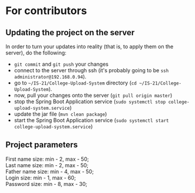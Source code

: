 # For contributors

## Updating the project on the server

In order to turn your updates into reality (that is, to apply them on the server), do the following:
- `git commit` and `git push` your changes
- connect to the server through ssh (it's probably going to be `ssh administrator@192.168.0.94`).
- go to `~/IS-21/College-Upload-System` directory (`cd ~/IS-21/College-Upload-System`).
- now, pull your changes onto the server (`git pull origin master`)
- stop the Spring Boot Application service (`sudo systemctl stop college-upload-system.service`)
- update the jar file (`mvn clean package`)
- start the Spring Boot Application service (`sudo systemctl start college-upload-system.service`)

## Project parameters

First name size: min - 2, max - 50;  
Last name size: min - 2, max - 50;  
Father name size: min - 4, max - 50;  
Login size: min - 1, max - 60;  
Password size: min - 8, max - 30;
